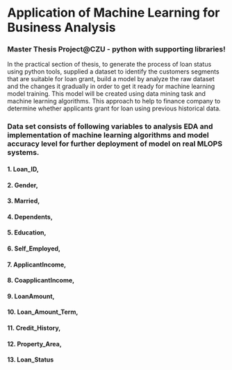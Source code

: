 # Application of Machine Learning for Business Analysis
 ### Master Thesis Project@CZU - python with supporting libraries!

In the practical section of thesis, to generate the process of loan status using python tools, supplied a dataset to identify the customers segments that are suitable for loan grant, build a model by analyze the raw dataset and the changes it gradually in order to get it ready for machine learning model training. This model will be created using data mining task and machine learning algorithms. This approach to help to finance company to determine whether applicants grant for loan using previous historical data.

### Data set consists of following variables to analysis EDA and implementation of machine learning algorithms and model accuracy level for further deployment of model on real MLOPS systems.

#### 1. Loan_ID,
#### 2. Gender,
#### 3. Married,
#### 4. Dependents,
#### 5. Education,
#### 6. Self_Employed,
#### 7. ApplicantIncome,
#### 8. CoapplicantIncome,
#### 9. LoanAmount,
#### 10. Loan_Amount_Term,
#### 11. Credit_History,
#### 12. Property_Area,
#### 13. Loan_Status